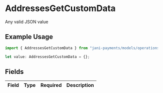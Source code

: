 # AddressesGetCustomData

Any valid JSON value

## Example Usage

```typescript
import { AddressesGetCustomData } from "jani-payments/models/operations";

let value: AddressesGetCustomData = {};
```

## Fields

| Field       | Type        | Required    | Description |
| ----------- | ----------- | ----------- | ----------- |